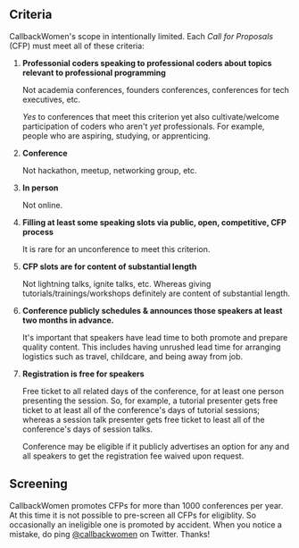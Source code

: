 ## Criteria
CallbackWomen's scope in intentionally limited. Each _Call for Proposals_ (CFP) must meet all of these criteria:

1. **Professonial coders speaking to professional coders about topics relevant to professional programming**

	Not academia conferences, founders conferences, conferences for tech executives, etc.

	_Yes_ to conferences that meet this criterion yet also cultivate/welcome participation of coders who aren't _yet_ professionals. For example, people who are aspiring, studying, or apprenticing.

1. **Conference**

	Not hackathon, meetup, networking group, etc.

1. **In person**

	Not online.

1. **Filling at least some speaking slots via public, open, competitive, CFP process**

	It is rare for an unconference to meet this criterion.

1. **CFP slots are for content of substantial length**

	Not lightning talks, ignite talks, etc.  Whereas giving tutorials/trainings/workshops definitely are content of substantial length.

1. **Conference publicly schedules & announces those speakers at least two months in advance.**

	It's important that speakers have lead time to both promote and prepare quality content. This includes having unrushed lead time for arranging logistics such as travel, childcare, and being away from job.

1. **Registration is free for speakers**

	Free ticket to all related days of the conference, for at least one person presenting the session. So, for example, a tutorial presenter gets free ticket to at least all of the conference's days of tutorial sessions; whereas a session talk presenter gets free ticket to least all of the conference's days of session talks.
	
	Conference may be eligible if it publicly advertises an option for any and all speakers to get the registration fee waived upon request.


## Screening
CallbackWomen promotes CFPs for more than 1000 conferences per year. At this time it is not possible to pre-screen all CFPs for eligiblity. So occasionally an ineligible one is promoted by accident. When you notice a mistake, do ping [@callbackwomen](https://twitter.com/callbackwomen) on Twitter. Thanks!
